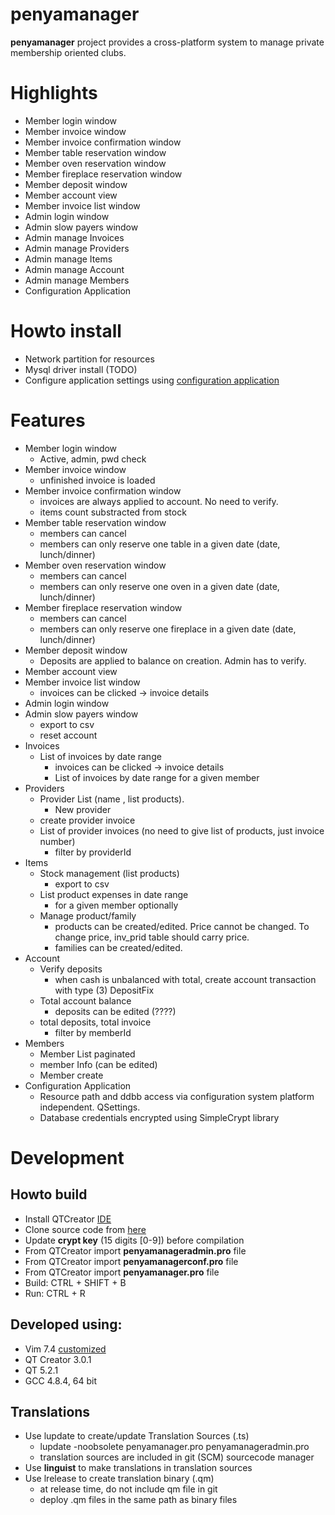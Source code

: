 penyamanager
============

**penyamanager** project provides a cross-platform system to manage private membership oriented clubs.

# Highlights
* Member login window
* Member invoice window
* Member invoice confirmation window
* Member table reservation window
* Member oven reservation window
* Member fireplace reservation window
* Member deposit window
* Member account view
* Member invoice list window
* Admin login window
* Admin slow payers window
* Admin manage Invoices
* Admin manage Providers
* Admin manage Items
* Admin manage Account
* Admin manage Members
* Configuration Application

# Howto install
* Network partition for resources
* Mysql driver install (TODO)
* Configure application settings using [configuration application](ConfApp.md)

# Features
* Member login window
  * Active, admin, pwd check
* Member invoice window
  * unfinished invoice is loaded
* Member invoice confirmation window
  * invoices are always applied to account. No need to verify.
  * items count substracted from stock
* Member table reservation window
  * members can cancel
  * members can only reserve one table in a given date (date, lunch/dinner)
* Member oven reservation window
  * members can cancel
  * members can only reserve one oven in a given date (date, lunch/dinner)
* Member fireplace reservation window
  * members can cancel
  * members can only reserve one fireplace in a given date (date, lunch/dinner)
* Member deposit window
  * Deposits are applied to balance on creation. Admin has to verify.
* Member account view
* Member invoice list window
  * invoices can be clicked -> invoice details
* Admin login window
* Admin slow payers window
  * export to csv
  * reset account
* Invoices
  * List of invoices by date range
    * invoices can be clicked -> invoice details
    * List of invoices by date range for a given member
* Providers
  * Provider List (name , list products).
    * New provider
  * create provider invoice
  * List of provider invoices (no need to give list of products, just invoice number)
    * filter by providerId
* Items
  * Stock management (list products)
    * export to csv
  * List product expenses in date range
    * for a given member optionally
  * Manage product/family
    * products can be created/edited. Price cannot be changed. To change price, inv_prid table should carry price.
    * families can be created/edited.
* Account
  * Verify deposits
    * when cash is unbalanced with total, create account transaction with type (3) DepositFix
  * Total account balance
    * deposits can be edited (????)
  * total deposits, total invoice
    * filter by memberId
* Members
  * Member List paginated
  * member Info (can be edited)
  * Member create
* Configuration Application
  * Resource path and ddbb access via configuration system platform independent. QSettings.
  * Database credentials encrypted using SimpleCrypt library

# Development

## Howto build
* Install QTCreator [IDE](https://qt-project.org/downloads)
* Clone source code from [here](https://github.com/eguzki/penyamanager)
* Update **crypt key** (15 digits [0-9]) before compilation
* From QTCreator import **penyamanageradmin.pro** file
* From QTCreator import **penyamanagerconf.pro** file
* From QTCreator import **penyamanager.pro** file
* Build: CTRL + SHIFT + B
* Run: CTRL + R

## Developed using:
* Vim 7.4 [customized](https://github.com/eguzki/eguzki-vim-environment)
* QT Creator 3.0.1
* QT 5.2.1
* GCC 4.8.4, 64 bit

## Translations
* Use lupdate to create/update Translation Sources (.ts)
  * lupdate -noobsolete penyamanager.pro penyamanageradmin.pro
  * translation sources are included in git (SCM) sourcecode manager
* Use **linguist** to make translations in translation sources
* Use lrelease to create translation binary (.qm)
  * at release time, do not include qm file in git
  * deploy .qm files in the same path as binary files
